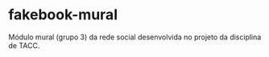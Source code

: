 fakebook-mural
==============

Módulo mural (grupo 3) da rede social desenvolvida no projeto da disciplina de TACC.